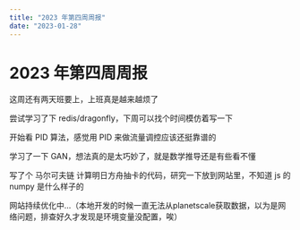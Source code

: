 ```yaml
---
title: "2023 年第四周周报"
date: "2023-01-28"
---
```


# 2023 年第四周周报

这周还有两天班要上，上班真是越来越烦了

尝试学习了下 redis/dragonfly，下周可以找个时间模仿着写一下

开始看 PID 算法，感觉用 PID 来做流量调控应该还挺靠谱的

学习了一下 GAN，想法真的是太巧妙了，就是数学推导还是有些看不懂

写了个 马尔可夫链 计算明日方舟抽卡的代码，研究一下放到网站里，不知道 js 的 numpy 是什么样子的

网站持续优化中...（本地开发的时候一直无法从planetscale获取数据，以为是网络问题，排查好久才发现是环境变量没配置，唉）
